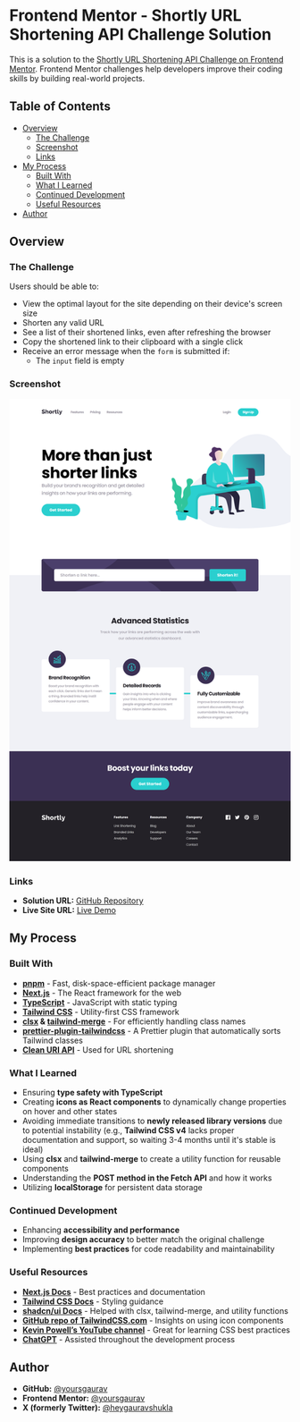 # Frontend Mentor - Shortly URL Shortening API Challenge Solution

This is a solution to the [Shortly URL Shortening API Challenge on Frontend Mentor](https://www.frontendmentor.io/challenges/url-shortening-api-landing-page-2ce3ob-G). Frontend Mentor challenges help developers improve their coding skills by building real-world projects.

## Table of Contents

- [Overview](#overview)
  - [The Challenge](#the-challenge)
  - [Screenshot](#screenshot)
  - [Links](#links)
- [My Process](#my-process)
  - [Built With](#built-with)
  - [What I Learned](#what-i-learned)
  - [Continued Development](#continued-development)
  - [Useful Resources](#useful-resources)
- [Author](#author)

## Overview

### The Challenge

Users should be able to:

- View the optimal layout for the site depending on their device's screen size
- Shorten any valid URL
- See a list of their shortened links, even after refreshing the browser
- Copy the shortened link to their clipboard with a single click
- Receive an error message when the `form` is submitted if:
  - The `input` field is empty

### Screenshot

![Shortly Screenshot](/public/screenshots/desktop.png)

### Links

- **Solution URL:** [GitHub Repository](https://github.com/yoursgaurav/shortly)
- **Live Site URL:** [Live Demo](https://shortly-seven-self.vercel.app/)

## My Process

### Built With

- **[pnpm](https://pnpm.io/)** - Fast, disk-space-efficient package manager
- **[Next.js](https://nextjs.org/)** - The React framework for the web
- **[TypeScript](https://www.typescriptlang.org/)** - JavaScript with static typing
- **[Tailwind CSS](https://tailwindcss.com/)** - Utility-first CSS framework
- **[clsx](https://www.npmjs.com/package/clsx) & [tailwind-merge](https://www.npmjs.com/package/tailwind-merge)** - For efficiently handling class names
- **[prettier-plugin-tailwindcss](https://github.com/tailwindlabs/prettier-plugin-tailwindcss)** - A Prettier plugin that automatically sorts Tailwind classes
- **[Clean URI API](https://cleanuri.com/)** - Used for URL shortening

### What I Learned

- Ensuring **type safety with TypeScript**
- Creating **icons as React components** to dynamically change properties on hover and other states
- Avoiding immediate transitions to **newly released library versions** due to potential instability (e.g., **Tailwind CSS v4** lacks proper documentation and support, so waiting 3-4 months until it's stable is ideal)
- Using **clsx** and **tailwind-merge** to create a utility function for reusable components
- Understanding the **POST method in the Fetch API** and how it works
- Utilizing **localStorage** for persistent data storage

### Continued Development

- Enhancing **accessibility and performance**
- Improving **design accuracy** to better match the original challenge
- Implementing **best practices** for code readability and maintainability

### Useful Resources

- **[Next.js Docs](https://nextjs.org/docs)** - Best practices and documentation
- **[Tailwind CSS Docs](https://tailwindcss.com/docs)** - Styling guidance
- **[shadcn/ui Docs](https://ui.shadcn.com/)** - Helped with clsx, tailwind-merge, and utility functions
- **[GitHub repo of TailwindCSS.com](https://github.com/tailwindlabs/tailwindcss.com)** - Insights on using icon components
- **[Kevin Powell’s YouTube channel](https://www.youtube.com/c/KevinPowell)** - Great for learning CSS best practices
- **[ChatGPT](https://chatgpt.com/)** - Assisted throughout the development process

## Author

- **GitHub:** [@yoursgaurav](https://github.com/yoursgaurav)
- **Frontend Mentor:** [@yoursgaurav](https://www.frontendmentor.io/profile/yoursgaurav)
- **X (formerly Twitter):** [@heygauravshukla](https://x.com/heygauravshukla)
